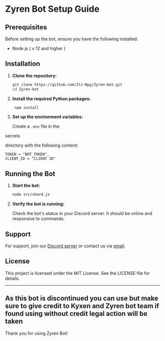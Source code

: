 # Zyren Bot Setup Guide

## Prerequisites

Before setting up the bot, ensure you have the following installed:

- Node js ( v 12 and higher )

## Installation

1. **Clone the repository:**

   ```sh
   git clone https://github.com/Itz-Npg/Zyren-bot.git
   cd Zyren-bot
   ```

2. **Install the required Python packages:**

   ```sh
    npm install
   ```

3. **Set up the environment variables:**

   Create a `.env` file in the

secrets

directory with the following content:

```env
TOKEN = "BOT_TOKEN",
CLIENT_ID = "CLIENT ID"
```

## Running the Bot

1. **Start the bot:**

   ```sh
   node src/shard.js
   ```

2. **Verify the bot is running:**

   Check the bot's status in your Discord server. It should be online and responsive to commands.


## Support

For support, join our [Discord server](https://discord.gg/ZVJrep3YJm) or contact us via [email](mailto:npgearly@gmail.com).

## License

This project is licensed under the MIT License. See the LICENSE file for details.

---

## As this bot is discontinued you can use but make sure to give credit to Kyxen and Zyren bot team if found using without credit legal action will be taken

Thank you for using Zyren Bot!
